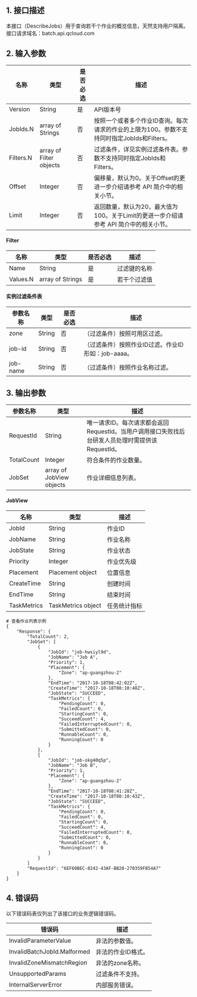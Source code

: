 ## 1. 接口描述
本接口（DescribeJobs）用于查询若干个作业的概览信息，天然支持用户隔离。
接口请求域名：batch.api.qcloud.com

## 2. 输入参数
名称 | 类型  | 是否必选 | 描述
-----|------|-----|------
Version | String | 是 | API版本号
JobIds.N | array of Strings | 否 | 按照一个或者多个作业ID查询。每次请求的作业的上限为100。参数不支持同时指定JobIds和Filters。
Filters.N |	array of Filter objects | 否 | 过滤条件，详见实例过滤条件表。参数不支持同时指定JobIds和Filters。
Offset | Integer | 否 | 偏移量，默认为0。关于Offset的更进一步介绍请参考 API 简介中的相关小节。
Limit | Integer | 否 | 返回数量，默认为20，最大值为100。关于Limit的更进一步介绍请参考 API 简介中的相关小节。

#### Filter
名称 | 类型 | 是否必选 | 描述
-----|------|-----|------
Name | String | 是 | 过滤键的名称
Values.N | array of Strings | 是 | 若干个过滤值

#### 实例过滤条件表
参数名称 | 类型 | 是否必选 | 描述
---- | ---- | ---- | ----
zone | String |	否 |	（过滤条件）按照可用区过滤。
job-id | String | 否 |（过滤条件）按照作业ID过滤。作业ID形如：job-aaaa。
job-name | String |	否 | （过滤条件）按照作业名称过滤。

## 3. 输出参数
参数名称 | 类型  | 描述
-----|------|------
RequestId | String | 唯一请求ID。每次请求都会返回RequestId。当用户调用接口失败找后台研发人员处理时需提供该RequestId。
TotalCount | Integer | 符合条件的作业数量。
JobSet | array of JobView objects |	作业详细信息列表。

#### JobView
名称 | 类型  | 描述
-----|------|-----
JobId | String | 作业ID
JobName | String | 作业名称
JobState | String | 作业状态
Priority | Integer | 作业优先级
Placement | Placement object | 位置信息
CreateTime | String | 创建时间
EndTime | String | 结束时间
TaskMetrics | TaskMetrics object | 任务统计指标

```
# 查看作业列表示例
{
    "Response": {
        "TotalCount": 2,
        "JobSet": [
            {
                "JobId": "job-hwsiyl9d",
                "JobName": "Job A",
                "Priority": 1,
                "Placement": {
                    "Zone": "ap-guangzhou-2"
                },
                "EndTime": "2017-10-18T08:42:02Z",
                "CreateTime": "2017-10-18T08:10:48Z",
                "JobState": "SUCCEED",
                "TaskMetrics": {
                    "PendingCount": 0,
                    "FailedCount": 0,
                    "StartingCount": 0,
                    "SucceedCount": 4,
                    "FailedInterruptedCount": 0,
                    "SubmittedCount": 0,
                    "RunnableCount": 0,
                    "RunningCount": 0
                }
            },
            {
                "JobId": "job-okg40q5p",
                "JobName": "Job B",
                "Priority": 1,
                "Placement": {
                    "Zone": "ap-guangzhou-2"
                },
                "EndTime": "2017-10-18T08:41:28Z",
                "CreateTime": "2017-10-18T08:10:43Z",
                "JobState": "SUCCEED",
                "TaskMetrics": {
                    "PendingCount": 0,
                    "FailedCount": 0,
                    "StartingCount": 0,
                    "SucceedCount": 4,
                    "FailedInterruptedCount": 0,
                    "SubmittedCount": 0,
                    "RunnableCount": 0,
                    "RunningCount": 0
                }
            }
        ]
        "RequestId": "6EF60BEC-0242-43AF-BB20-270359FB54A7"
    }
}
```

## 4. 错误码
以下错误码表仅列出了该接口的业务逻辑错误码。

错误码 | 描述
-----|------
InvalidParameterValue | 非法的参数值。
InvalidBatchJobId.Malformed | 非法的作业ID格式。
InvalidZoneMismatchRegion | 非法的zone名称。
UnsupportedParams | 过滤条件不支持。
InternalServerError | 内部服务错误。
